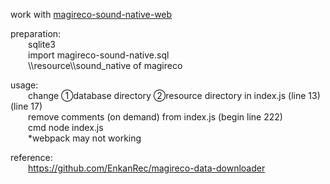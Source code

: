 work with [magireco-sound-native-web](https://github.com/hopelesssoulx/magireco-sound-native-web)

preparation:  
    &emsp;&emsp;sqlite3  
    &emsp;&emsp;import magireco-sound-native.sql  
    &emsp;&emsp;\\\resource\\\sound_native of magireco

usage:  
    &emsp;&emsp;change ①database directory ②resource directory in index.js (line 13) (line 17)  
    &emsp;&emsp;remove comments (on demand) from index.js (begin line 222)  
    &emsp;&emsp;cmd node index.js  
    &emsp;&emsp;*webpack may not working

reference:  
    &emsp;&emsp;https://github.com/EnkanRec/magireco-data-downloader
